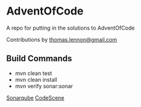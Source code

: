 # AdventOfCode
A repo for putting in the solutions to AdventOfCode

Contributions by thomas.lennon@gmail.com

## Build Commands
* mvn clean test
* mvn clean install
* mvn verify sonar:sonar

[Sonarqube](https://sonarcloud.io/dashboard?id=thomaslennon_AdventOfCode)
[CodeScene](https://codescene.io/)
